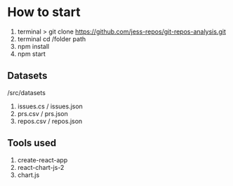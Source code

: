 # How to start
1. terminal > git clone https://github.com/jess-repos/git-repos-analysis.git
2. terminal cd /folder path
3. npm install
4. npm start
## Datasets
/src/datasets
1. issues.cs / issues.json
2. prs.csv / prs.json
3. repos.csv / repos.json
## Tools used
1. create-react-app
2. react-chart-js-2
3. chart.js
